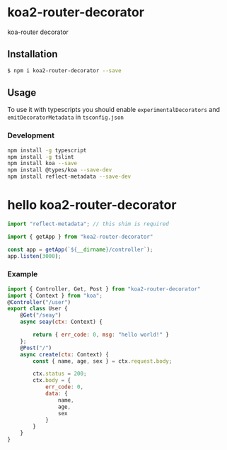 # koa2-router-decorator
koa-router decorator 


## Installation

```bash
$ npm i koa2-router-decorator --save
```

## Usage

To use it with typescripts you should enable `experimentalDecorators` and `emitDecoratorMetadata` in `tsconfig.json`


### Development 

```bash
npm install -g typescript
npm install -g tslint
npm install koa --save
npm install @types/koa --save-dev
npm install reflect-metadata --save-dev
```


# hello koa2-router-decorator

```js
import "reflect-metadata"; // this shim is required

import { getApp } from "koa2-router-decorator"

const app = getApp(`${__dirname}/controller`);
app.listen(3000);
```


### Example

```js
import { Controller, Get, Post } from "koa2-router-decorator"
import { Context } from "koa";
@Controller("/user")
export class User {
    @Get("/seay")
    async seay(ctx: Context) {

        return { err_code: 0, msg: "hello world!" }
    };
    @Post("/")
    async create(ctx: Context) {
        const { name, age, sex } = ctx.request.body;

        ctx.status = 200;
        ctx.body = {
            err_code: 0,
            data: {
                name,
                age,
                sex
            }
        }
    }
}

```
